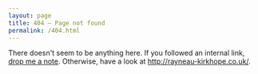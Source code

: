 ```yaml
---
layout: page
title: 404 – Page not found
permalink: /404.html
---
```


There doesn't seem to be anything here.  If you followed an internal link, [drop me a note][contact].  Otherwise, have a look at <http://rayneau-kirkhope.co.uk/>.

[contact]: /contact/